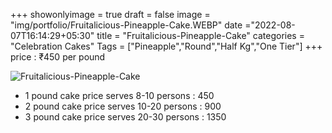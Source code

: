 +++
showonlyimage = true
draft = false
image = "img/portfolio/Fruitalicious-Pineapple-Cake.WEBP"
date ="2022-08-07T16:14:29+05:30"
title = "Fruitalicious-Pineapple-Cake"
categories = "Celebration Cakes"
Tags = ["Pineapple","Round","Half Kg","One Tier"]
+++
price : ₹450 per pound
<!--more-->
![Fruitalicious-Pineapple-Cake](/img/portfolio/Fruitalicious-Pineapple-Cake.WEBP)
* 1 pound cake price serves 8-10 persons : 450
* 2 pound cake price serves 10-20 persons : 900
* 3 pound cake price serves 20-30 persons : 1350
